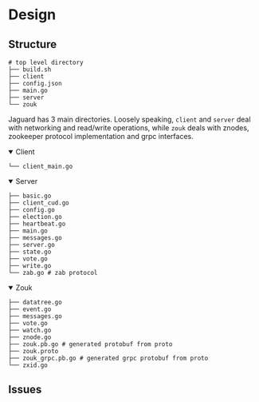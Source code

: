 # Design

## Structure
```
# top level directory
├── build.sh
├── client
├── config.json
├── main.go
├── server
└── zouk
```
Jaguard has 3 main directories. Loosely speaking,  `client` and `server` deal with networking and read/write operations, while `zouk` deals with znodes, zookeeper protocol implementation and grpc interfaces.

<details open><summary>Client</summary>

```
└── client_main.go
```
</details>

<details open><summary>Server</summary>

```
├── basic.go
├── client_cud.go
├── config.go
├── election.go
├── heartbeat.go
├── main.go
├── messages.go
├── server.go
├── state.go
├── vote.go
├── write.go
└── zab.go # zab protocol
```
</details>

<details open><summary>Zouk</summary>

```
├── datatree.go
├── event.go
├── messages.go
├── vote.go
├── watch.go
├── znode.go
├── zouk.pb.go # generated protobuf from proto
├── zouk.proto
├── zouk_grpc.pb.go # generated grpc protobuf from proto
└── zxid.go
```
</details>

## Issues